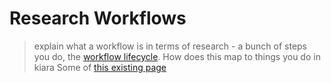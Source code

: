 # Research Workflows

> explain what a workflow is in terms of research - a bunch of steps you do, the [workflow lifecycle](https://dharpa.org/kiara/latest/design_docs/architecture/workflows/#the-workflow-lifecycle). How does this map to things you do in kiara
> Some of [this existing page](https://dharpa.org/kiara/latest/design_docs/architecture/workflows/)
